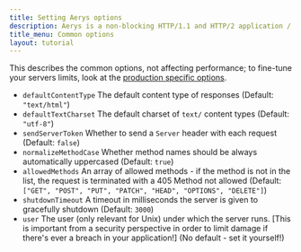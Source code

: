 ```yaml
---
title: Setting Aerys options
description: Aerys is a non-blocking HTTP/1.1 and HTTP/2 application / websocket / static file server.
title_menu: Common options
layout: tutorial
---
```


This describes the common options, not affecting performance; to fine-tune your servers limits, look at the [production specific options](../performance/production.html).

- `defaultContentType` The default content type of responses (Default: `"text/html"`)
- `defaultTextCharset` The default charset of `text/` content types (Default: `"utf-8"`)
- `sendServerToken` Whether to send a `Server` header with each request (Default: `false`)
- `normalizeMethodCase` Whether method names should be always automatically uppercased (Default: `true`)
- `allowedMethods` An array of allowed methods - if the method is not in the list, the request is terminated with a 405 Method not allowed (Default: `["GET", "POST", "PUT", "PATCH", "HEAD", "OPTIONS", "DELETE"]`)
- `shutdownTimeout` A timeout in milliseconds the server is given to gracefully shutdown (Default: `3000`)
- `user` The user (only relevant for Unix) under which the server runs. [This is important from a security perspective in order to limit damage if there's ever a breach in your application!] (No default - set it yourself!)